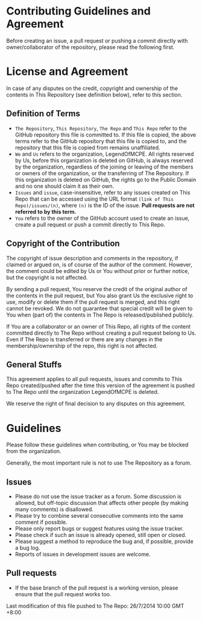 Contributing Guidelines and Agreement
===
Before creating an issue, a pull request or pushing a commit directly with owner/collaborator of the repository, please read the following first.

# License and Agreement
In case of any disputes on the credit, copyright and ownership of the contents in This Repository (see definition below), refer to this section.

## Definition of Terms
* `The Repository`, `This Repository`, `The Repo` and `This Repo` refer to the GitHub repository this file is committed to. If this file is copied, the above terms refer to the GitHub repository that this file is copied to, and the repository that this file is copied from remains unaffiliated.
* `We` and `Us` refers to the organization, LegendOfMCPE. All rights reserved by Us, before this organization is deleted on GitHub, is always reserved by the organization, regardless of the joining or leaving of the members or owners of the organization, or the transferring of The Repository. If this organization is deleted on GitHub, the rights go to the Public Domain and no one should claim it as their own.
* `Issues` and `issue`, case-insensitive, refer to any issues created on This Repo that can be accessed using the URL format `(link of This Repo)/issues/(n)`, where `(n)` is the ID of the issue. **Pull requests are not referred to by this term.**
* `You` refers to the owner of the GitHub account used to create an issue, create a pull request or push a commit directly to This Repo.

## Copyright of the Contribution
The copyright of issue description and comments in the repository, if claimed or argued on, is of course of the author of the comment. However, the comment could be edited by Us or You without prior or further notice, but the copyright is not affected.

By sending a pull request, You reserve the credit of the original author of the contents in the pull request, but You also grant Us the exclusive right to use, modify or delete them if the pull request is merged, and this right cannot be revoked. We do not guarantee that special credit will be given to You when (part of) the contents in The Repo is released/published publicly.

If You are a collaborator or an owner of This Repo, all rights of the content committed directly to The Repo without creating a pull request belong to Us. Even if The Repo is transferred or there are any changes in the membership/ownership of the repo, this right is not affected.

## General Stuffs
This agreement applies to all pull requests, issues and commits to This Repo created/pushed after the time this version of the agreement is pushed to The Repo until the organization LegendOfMCPE is deleted.

We reserve the right of final decision to any disputes on this agreement.

# Guidelines
Please follow these guidelines when contributing, or You may be blocked from the organization.

Generally, the most important rule is not to use The Repository as a forum.

## Issues
* Please do not use the issue tracker as a forum. Some discussion is allowed, but off-topic discussion that affects other people (by making many comments) is disallowed.
* Please try to combine several consecutive comments into the same comment if possible.
* Please only report bugs or suggest features using the issue tracker.
* Please check if such an issue is already opened, still open or closed.
* Please suggest a method to reproduce the bug and, if possible, provide a bug log.
* Reports of issues in development issues are welcome.

## Pull requests
* If the base branch of the pull request is a working version, please ensure that the pull request works too.

Last modification of this file pushed to The Repo: 26/7/2014 10:00 GMT +8:00

